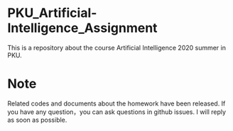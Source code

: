 # PKU_Artificial-Intelligence_Assignment
This is a repository about the course Artificial Intelligence 2020 summer in PKU.
# Note
Related codes and documents about the homework have been released. If you have any question，you can ask questions in github issues. I will reply as soon as possible.
